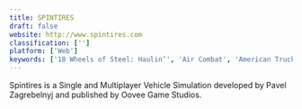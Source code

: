 ```yaml
---
title: SPINTIRES
draft: false 
website: http://www.spintires.com
classification: ['']
platform: ['Web']
keywords: ['18 Wheels of Steel: Haulin’', 'Air Combat', 'American Truck Simulator', 'BeamNG.drive', 'Bus Driver', 'Celestia', 'Farming Simulator 15', 'German Truck Simulator', 'Microsoft Expression Web', 'Orbiter', 'Rigs of Rods', 'Scania Truck Driving Simulator', 'Spintires: MudRunner', 'The Witcher 3: Wild Hunt', 'Towtruck Simulator 2015', 'TruckSaver', 'Trucks and Trailers', 'UK Truck Simulator']
---
```

Spintires is a Single and Multiplayer Vehicle Simulation developed by Pavel Zagrebelnyj and published by Oovee Game Studios.